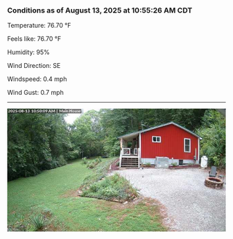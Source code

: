 ### Conditions as of August 13, 2025 at 10:55:26 AM CDT 

Temperature: 76.70 &deg;F

Feels like: 76.70 &deg;F

Humidity: 95%

Wind Direction: SE

Windspeed: 0.4 mph

Wind Gust: 0.7 mph

---

<img src="./images/latest.jpeg"/>

